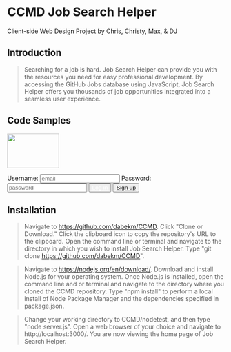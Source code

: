 # CCMD Job Search Helper
Client-side Web Design Project by Chris, Christy, Max, &amp; DJ

## Introduction

> Searching for a job is hard. Job Search Helper can provide you with the resources you need for easy professional development. By accessing the GitHub Jobs database using JavaScript, Job Search Helper offers you thousands of job opportunities integrated into a seamless user experience. 

## Code Samples

> <section class="login">
<a href="index.html"><img src="./assets/images/tie.png" height=80 width=120></a>
<form onkeypress="return event.keyCode != 12">
            Username: <input type="email" name="username" id="email_field" placeholder="email"> 
            Password: <input type="password" id="password_field" name="password" placeholder="password">
        <button type="button" id="login-btn" onclick="login()">
        <a href="" style="color:#fff">Log in</a>        
        </button>
	<button class="signup">
	    <a href="SignUp.html">Sign up</a>
	</button>
	</form>
</section>

## Installation

> Navigate to https://github.com/dabekm/CCMD. Click "Clone or Download." Click the clipboard icon to copy the repository's URL to the clipboard. Open the command line or terminal and navigate to the directory in which you wish to install Job Search Helper. Type "git clone https://github.com/dabekm/CCMD". 

> Navigate to https://nodejs.org/en/download/. Download and install Node.js for your operating system. Once Node.js is installed, open the command line and or terminal and navigate to the directory where you cloned the CCMD repository. Type "npm install" to perform a local install of Node Package Manager and the dependencies specified in package.json. 

> Change your working directory to CCMD/nodetest, and then type "node server.js". Open a web browser of your choice and navigate to http://localhost:3000/. You are now viewing the home page of Job Search Helper. 